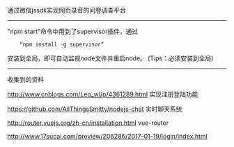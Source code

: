 通过微信jssdk实现网页录音的问卷调查平台


-------------------------------

"npm start"命令中用到了supervisor插件，通过

        “npm install -g supervisor”

安装到全局，即可自动监视node文件并重启node。   (Tips：必须安装到全局)


--------------------------------

收集到的资料

http://www.cnblogs.com/Leo_wl/p/4361289.html  实现注册登陆功能

https://github.com/AllThingsSmitty/nodejs-chat 实时聊天系统

http://router.vuejs.org/zh-cn/installation.html vue-router

http://www.17sucai.com/preview/206286/2017-01-19/login/index.html